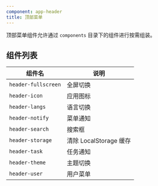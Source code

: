 ```yaml
---
component: app-header
title: 顶部菜单
---
```


顶部菜单组件允许通过 `components` 目录下的组件进行按需组装。

## 组件列表

组件名 | 说明
----|------
`header-fullscreen` | 全屏切换
`header-icon` | 应用图标
`header-langs` | 语言切换
`header-notify` | 菜单通知
`header-search` | 搜索框
`header-storage` | 清除 LocalStorage 缓存
`header-task` | 任务通知
`header-theme` | 主题切换
`header-user` | 用户菜单

